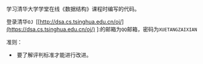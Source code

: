 学习清华大学学堂在线《数据结构》课程时编写的代码。

登录清华`OJ `[[http://dsa.cs.tsinghua.edu.cn/oj/](https://dsa.cs.tsinghua.edu.cn/oj/) ]:的邮箱为`QQ`邮箱，密码为`XUETANGZAIXIAN`

准则：

- ​	要了解评判标准才能进行改进。
